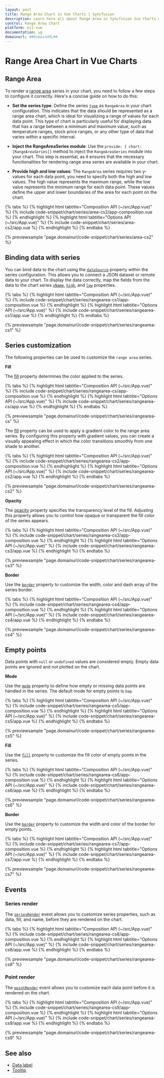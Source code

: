 ```yaml
---
layout: post
title: Range Area Chart in Vue Charts | Syncfusion
description: Learn here all about Range Area in Syncfusion Vue Charts component of Syncfusion Essential JS 2 and more.
control: Range Area Chart
platform: ej2-vue
documentation: ug
domainurl: ##DomainURL##
---
```


# Range Area Chart in Vue Charts

## Range Area

To render a [range area](https://www.syncfusion.com/vue-components/vue-charts/chart-types/range-area-chart) series in your chart, you need to follow a few steps to configure it correctly. Here's a concise guide on how to do this:
 
* **Set the series type**: Define the series [`type`](https://ej2.syncfusion.com/vue/documentation/api/chart/series/#type) as `RangeArea` in your chart configuration. This indicates that the data should be represented as a range area chart, which is ideal for visualizing a range of values for each data point. This type of chart is particularly useful for displaying data that has a range between a minimum and maximum value, such as temperature ranges, stock price ranges, or any other type of data that varies within a specific interval.

* **Inject the RangeAreaSeries module**: Use the `provide: { chart: [RangeAreaSeries]}` method to inject the `RangeAreaSeries` module into your chart. This step is essential, as it ensures that the necessary functionalities for rendering range area series are available in your chart.

* **Provide high and low values**: The `RangeArea` series requires two y-values for each data point, you need to specify both the high and low values. The high value represents the maximum range, while the low value represents the minimum range for each data point. These values define the upper and lower boundaries of the area for each point on the chart.

{% tabs %}
{% highlight html tabtitle="Composition API (~/src/App.vue)" %}
{% include code-snippet/chart/series/area-cs2/app-composition.vue %}
{% endhighlight %}
{% highlight html tabtitle="Options API (~/src/App.vue)" %}
{% include code-snippet/chart/series/area-cs2/app.vue %}
{% endhighlight %}
{% endtabs %}
        
{% previewsample "page.domainurl/code-snippet/chart/series/area-cs2" %}

## Binding data with series

You can bind data to the chart using the [`dataSource`](https://ej2.syncfusion.com/vue/documentation/api/chart/series/#datasource) property within the series configuration. This allows you to connect a JSON dataset or remote data to your chart. To display the data correctly, map the fields from the data to the chart series [`xName`](https://ej2.syncfusion.com/vue/documentation/api/chart/series/#xname), [`high`](https://ej2.syncfusion.com/vue/documentation/api/chart/series/#high), and [`low`](https://ej2.syncfusion.com/vue/documentation/api/chart/series/#low) properties.

{% tabs %}
{% highlight html tabtitle="Composition API (~/src/App.vue)" %}
{% include code-snippet/chart/series/rangearea-cs1/app-composition.vue %}
{% endhighlight %}
{% highlight html tabtitle="Options API (~/src/App.vue)" %}
{% include code-snippet/chart/series/rangearea-cs1/app.vue %}
{% endhighlight %}
{% endtabs %}
        
{% previewsample "page.domainurl/code-snippet/chart/series/rangearea-cs1" %}

## Series customization

The following properties can be used to customize the `range area` series.

**Fill**

The [fill](https://ej2.syncfusion.com/vue/documentation/api/chart/series/#fill) property determines the color applied to the series.

{% tabs %}
{% highlight html tabtitle="Composition API (~/src/App.vue)" %}
{% include code-snippet/chart/series/rangearea-cs/app-composition.vue %}
{% endhighlight %}
{% highlight html tabtitle="Options API (~/src/App.vue)" %}
{% include code-snippet/chart/series/rangearea-cs/app.vue %}
{% endhighlight %}
{% endtabs %}
        
{% previewsample "page.domainurl/code-snippet/chart/series/rangearea-cs" %}

The [fill](https://ej2.syncfusion.com/vue/documentation/api/chart/series/#fill) property can be used to apply a gradient color to the range area series. By configuring this property with gradient values, you can create a visually appealing effect in which the color transitions smoothly from one shade to another.

{% tabs %}
{% highlight html tabtitle="Composition API (~/src/App.vue)" %}
{% include code-snippet/chart/series/rangearea-cs2/app-composition.vue %}
{% endhighlight %}
{% highlight html tabtitle="Options API (~/src/App.vue)" %}
{% include code-snippet/chart/series/rangearea-cs2/app.vue %}
{% endhighlight %}
{% endtabs %}
        
{% previewsample "page.domainurl/code-snippet/chart/series/rangearea-cs2" %}

**Opacity**

The [opacity](https://ej2.syncfusion.com/vue/documentation/api/chart/series/#opacity) property specifies the transparency level of the fill. Adjusting this property allows you to control how opaque or transparent the fill color of the series appears.

{% tabs %}
{% highlight html tabtitle="Composition API (~/src/App.vue)" %}
{% include code-snippet/chart/series/rangearea-cs3/app-composition.vue %}
{% endhighlight %}
{% highlight html tabtitle="Options API (~/src/App.vue)" %}
{% include code-snippet/chart/series/rangearea-cs3/app.vue %}
{% endhighlight %}
{% endtabs %}
        
{% previewsample "page.domainurl/code-snippet/chart/series/rangearea-cs3" %}

**Border**

Use the [`border`](https://ej2.syncfusion.com/vue/documentation/api/chart/series/#border) property to customize the width, color and dash array of the series border.

{% tabs %}
{% highlight html tabtitle="Composition API (~/src/App.vue)" %}
{% include code-snippet/chart/series/rangearea-cs4/app-composition.vue %}
{% endhighlight %}
{% highlight html tabtitle="Options API (~/src/App.vue)" %}
{% include code-snippet/chart/series/rangearea-cs4/app.vue %}
{% endhighlight %}
{% endtabs %}
        
{% previewsample "page.domainurl/code-snippet/chart/series/rangearea-cs4" %}

## Empty points

Data points with `null` or `undefined` values are considered empty. Empty data points are ignored and not plotted on the chart.

**Mode**

Use the [`mode`](https://ej2.syncfusion.com/vue/documentation/api/chart/emptyPointSettings/#mode) property to define how empty or missing data points are handled in the series. The default mode for empty points is `Gap`.

{% tabs %}
{% highlight html tabtitle="Composition API (~/src/App.vue)" %}
{% include code-snippet/chart/series/rangearea-cs5/app-composition.vue %}
{% endhighlight %}
{% highlight html tabtitle="Options API (~/src/App.vue)" %}
{% include code-snippet/chart/series/rangearea-cs5/app.vue %}
{% endhighlight %}
{% endtabs %}
        
{% previewsample "page.domainurl/code-snippet/chart/series/rangearea-cs5" %}

**Fill**

Use the [`fill`](https://ej2.syncfusion.com/vue/documentation/api/chart/emptyPointSettings/#fill) property to customize the fill color of empty points in the series.

{% tabs %}
{% highlight html tabtitle="Composition API (~/src/App.vue)" %}
{% include code-snippet/chart/series/rangearea-cs6/app-composition.vue %}
{% endhighlight %}
{% highlight html tabtitle="Options API (~/src/App.vue)" %}
{% include code-snippet/chart/series/rangearea-cs6/app.vue %}
{% endhighlight %}
{% endtabs %}
        
{% previewsample "page.domainurl/code-snippet/chart/series/rangearea-cs6" %}

**Border**

Use the [`border`](https://ej2.syncfusion.com/vue/documentation/api/chart/emptyPointSettings/#border) property to customize the width and color of the border for empty points.

{% tabs %}
{% highlight html tabtitle="Composition API (~/src/App.vue)" %}
{% include code-snippet/chart/series/rangearea-cs7/app-composition.vue %}
{% endhighlight %}
{% highlight html tabtitle="Options API (~/src/App.vue)" %}
{% include code-snippet/chart/series/rangearea-cs7/app.vue %}
{% endhighlight %}
{% endtabs %}
        
{% previewsample "page.domainurl/code-snippet/chart/series/rangearea-cs7" %}

## Events

### Series render

The [`seriesRender`](https://ej2.syncfusion.com/vue/documentation/api/chart#seriesrender) event allows you to customize series properties, such as data, fill, and name, before they are rendered on the chart.

{% tabs %}
{% highlight html tabtitle="Composition API (~/src/App.vue)" %}
{% include code-snippet/chart/series/rangearea-cs8/app-composition.vue %}
{% endhighlight %}
{% highlight html tabtitle="Options API (~/src/App.vue)" %}
{% include code-snippet/chart/series/rangearea-cs8/app.vue %}
{% endhighlight %}
{% endtabs %}
        
{% previewsample "page.domainurl/code-snippet/chart/series/rangearea-cs8" %}

### Point render

The [`pointRender`](https://ej2.syncfusion.com/vue/documentation/api/chart#pointrender) event allows you to customize each data point before it is rendered on the chart.

{% tabs %}
{% highlight html tabtitle="Composition API (~/src/App.vue)" %}
{% include code-snippet/chart/series/rangearea-cs9/app-composition.vue %}
{% endhighlight %}
{% highlight html tabtitle="Options API (~/src/App.vue)" %}
{% include code-snippet/chart/series/rangearea-cs9/app.vue %}
{% endhighlight %}
{% endtabs %}
        
{% previewsample "page.domainurl/code-snippet/chart/series/rangearea-cs9" %}

## See also

* [Data label](../data-labels/)
* [Tooltip](../tool-tip/)